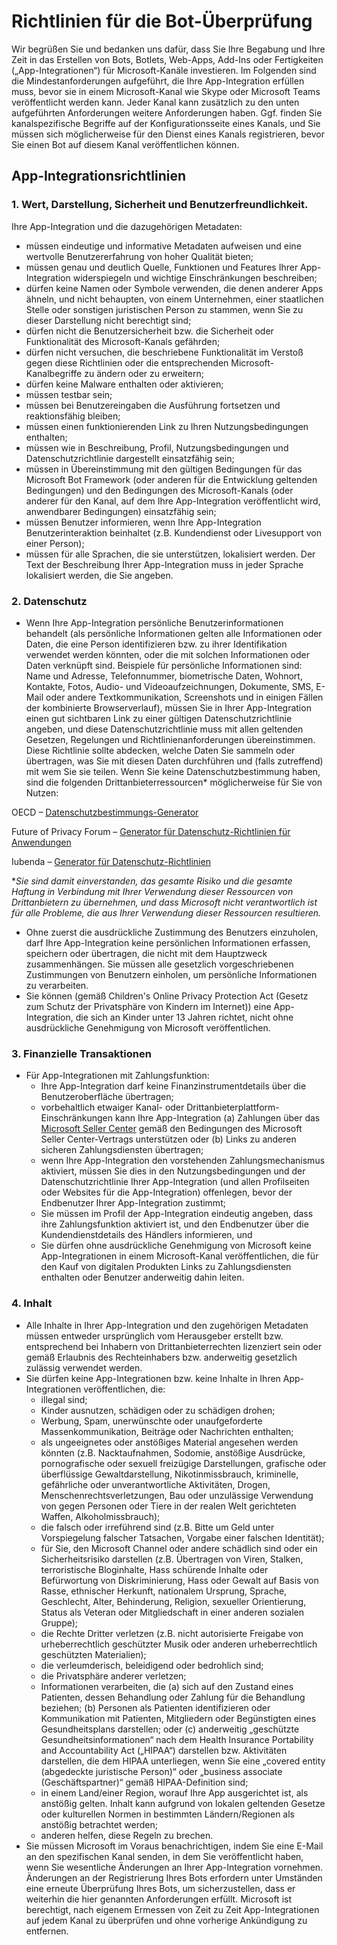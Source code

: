 # <a name="bot-review-guidelines"></a>Richtlinien für die Bot-Überprüfung

Wir begrüßen Sie und bedanken uns dafür, dass Sie Ihre Begabung und Ihre Zeit in das Erstellen von Bots, Botlets, Web-Apps, Add-Ins oder Fertigkeiten („App-Integrationen“) für Microsoft-Kanäle investieren. Im Folgenden sind die Mindestanforderungen aufgeführt, die Ihre App-Integration erfüllen muss, bevor sie in einem Microsoft-Kanal wie Skype oder Microsoft Teams veröffentlicht werden kann. Jeder Kanal kann zusätzlich zu den unten aufgeführten Anforderungen weitere Anforderungen haben. Ggf. finden Sie kanalspezifische Begriffe auf der Konfigurationsseite eines Kanals, und Sie müssen sich möglicherweise für den Dienst eines Kanals registrieren, bevor Sie einen Bot auf diesem Kanal veröffentlichen können.

## <a name="app-integration-policies"></a>App-Integrationsrichtlinien
###  <a name="1-value-representation-security-and-usability"></a>1. Wert, Darstellung, Sicherheit und Benutzerfreundlichkeit.

Ihre App-Integration und die dazugehörigen Metadaten:

- müssen eindeutige und informative Metadaten aufweisen und eine wertvolle Benutzererfahrung von hoher Qualität bieten;
- müssen genau und deutlich Quelle, Funktionen und Features Ihrer App-Integration widerspiegeln und wichtige Einschränkungen beschreiben;
- dürfen keine Namen oder Symbole verwenden, die denen anderer Apps ähneln, und nicht behaupten, von einem Unternehmen, einer staatlichen Stelle oder sonstigen juristischen Person zu stammen, wenn Sie zu dieser Darstellung nicht berechtigt sind;
- dürfen nicht die Benutzersicherheit bzw. die Sicherheit oder Funktionalität des Microsoft-Kanals gefährden;
- dürfen nicht versuchen, die beschriebene Funktionalität im Verstoß gegen diese Richtlinien oder die entsprechenden Microsoft-Kanalbegriffe zu ändern oder zu erweitern;
- dürfen keine Malware enthalten oder aktivieren;
- müssen testbar sein;
- müssen bei Benutzereingaben die Ausführung fortsetzen und reaktionsfähig bleiben; 
- müssen einen funktionierenden Link zu Ihren Nutzungsbedingungen enthalten;
- müssen wie in Beschreibung, Profil, Nutzungsbedingungen und Datenschutzrichtlinie dargestellt einsatzfähig sein;
- müssen in Übereinstimmung mit den gültigen Bedingungen für das Microsoft Bot Framework (oder anderen für die Entwicklung geltenden Bedingungen) und den Bedingungen des Microsoft-Kanals (oder anderer für den Kanal, auf dem Ihre App-Integration veröffentlicht wird, anwendbarer Bedingungen) einsatzfähig sein;
- müssen Benutzer informieren, wenn Ihre App-Integration Benutzerinteraktion beinhaltet (z.B. Kundendienst oder Livesupport von einer Person);
- müssen für alle Sprachen, die sie unterstützen, lokalisiert werden. Der Text der Beschreibung Ihrer App-Integration muss in jeder Sprache lokalisiert werden, die Sie angeben.

### <a name="2--privacy"></a>2.  Datenschutz

- Wenn Ihre App-Integration persönliche Benutzerinformationen behandelt (als persönliche Informationen gelten alle Informationen oder Daten, die eine Person identifizieren bzw. zu ihrer Identifikation verwendet werden könnten, oder die mit solchen Informationen oder Daten verknüpft sind. Beispiele für persönliche Informationen sind: Name und Adresse, Telefonnummer, biometrische Daten, Wohnort, Kontakte, Fotos, Audio- und Videoaufzeichnungen, Dokumente, SMS, E-Mail oder andere Textkommunikation, Screenshots und in einigen Fällen der kombinierte Browserverlauf), müssen Sie in Ihrer App-Integration einen gut sichtbaren Link zu einer gültigen Datenschutzrichtlinie angeben, und diese Datenschutzrichtlinie muss mit allen geltenden Gesetzen, Regelungen und Richtlinienanforderungen übereinstimmen. Diese Richtlinie sollte abdecken, welche Daten Sie sammeln oder übertragen, was Sie mit diesen Daten durchführen und (falls zutreffend) mit wem Sie sie teilen. Wenn Sie keine Datenschutzbestimmung haben, sind die folgenden Drittanbieterressourcen* möglicherweise für Sie von Nutzen:

OECD – [Datenschutzbestimmungs-Generator](http://www.oecd.org/internet/ieconomy/oecdprivacystatementgenerator.htm)

Future of Privacy Forum – [Generator für Datenschutz-Richtlinien für Anwendungen](http://www.applicationprivacy.org/do-tools/privacy-policy-generator/)

Iubenda – [Generator für Datenschutz-Richtlinien ](http://www.iubenda.com/en)

*_Sie sind damit einverstanden, das gesamte Risiko und die gesamte Haftung in Verbindung mit Ihrer Verwendung dieser Ressourcen von Drittanbietern zu übernehmen, und dass Microsoft nicht verantwortlich ist für alle Probleme, die aus Ihrer Verwendung dieser Ressourcen resultieren._
- Ohne zuerst die ausdrückliche Zustimmung des Benutzers einzuholen, darf Ihre App-Integration keine persönlichen Informationen erfassen, speichern oder übertragen, die nicht mit dem Hauptzweck zusammenhängen. Sie müssen alle gesetzlich vorgeschriebenen Zustimmungen von Benutzern einholen, um persönliche Informationen zu verarbeiten. 
- Sie können (gemäß Children's Online Privacy Protection Act (Gesetz zum Schutz der Privatsphäre von Kindern im Internet)) eine App-Integration, die sich an Kinder unter 13 Jahren richtet, nicht ohne ausdrückliche Genehmigung von Microsoft veröffentlichen.

### <a name="3--financial-transactions"></a>3.  Finanzielle Transaktionen
- Für App-Integrationen mit Zahlungsfunktion: 
  - Ihre App-Integration darf keine Finanzinstrumentdetails über die Benutzeroberfläche übertragen;
  - vorbehaltlich etwaiger Kanal- oder Drittanbieterplattform-Einschränkungen kann Ihre App-Integration (a) Zahlungen über das [Microsoft Seller Center](https://seller.microsoft.com/) gemäß den Bedingungen des Microsoft Seller Center-Vertrags unterstützen oder (b) Links zu anderen sicheren Zahlungsdiensten übertragen;
  - wenn Ihre App-Integration den vorstehenden Zahlungsmechanismus aktiviert, müssen Sie dies in den Nutzungsbedingungen und der Datenschutzrichtlinie Ihrer App-Integration (und allen Profilseiten oder Websites für die App-Integration) offenlegen, bevor der Endbenutzer Ihrer App-Integration zustimmt;
  - Sie müssen im Profil der App-Integration eindeutig angeben, dass ihre Zahlungsfunktion aktiviert ist, und den Endbenutzer über die Kundendienstdetails des Händlers informieren, und
  - Sie dürfen ohne ausdrückliche Genehmigung von Microsoft keine App-Integrationen in einem Microsoft-Kanal veröffentlichen, die für den Kauf von digitalen Produkten Links zu Zahlungsdiensten enthalten oder Benutzer anderweitig dahin leiten.

### <a name="4--content"></a>4.  Inhalt 
- Alle Inhalte in Ihrer App-Integration und den zugehörigen Metadaten müssen entweder ursprünglich vom Herausgeber erstellt bzw. entsprechend bei Inhabern von Drittanbieterrechten lizenziert sein oder gemäß Erlaubnis des Rechteinhabers bzw. anderweitig gesetzlich zulässig verwendet werden.
- Sie dürfen keine App-Integrationen bzw. keine Inhalte in Ihren App-Integrationen veröffentlichen, die: 
  - illegal sind;
  - Kinder ausnutzen, schädigen oder zu schädigen drohen;
  - Werbung, Spam, unerwünschte oder unaufgeforderte Massenkommunikation, Beiträge oder Nachrichten enthalten;
  - als ungeeignetes oder anstößiges Material angesehen werden könnten (z.B. Nacktaufnahmen, Sodomie, anstößige Ausdrücke, pornografische oder sexuell freizügige Darstellungen, grafische oder überflüssige Gewaltdarstellung, Nikotinmissbrauch, kriminelle, gefährliche oder unverantwortliche Aktivitäten, Drogen, Menschenrechtsverletzungen, Bau oder unzulässige Verwendung von gegen Personen oder Tiere in der realen Welt gerichteten Waffen, Alkoholmissbrauch);
  - die falsch oder irreführend sind (z.B. Bitte um Geld unter Vorspiegelung falscher Tatsachen, Vorgabe einer falschen Identität);
  - für Sie, den Microsoft Channel oder andere schädlich sind oder ein Sicherheitsrisiko darstellen (z.B. Übertragen von Viren, Stalken, terroristische Bloginhalte, Hass schürende Inhalte oder Befürwortung von Diskriminierung, Hass oder Gewalt auf Basis von Rasse, ethnischer Herkunft, nationalem Ursprung, Sprache, Geschlecht, Alter, Behinderung, Religion, sexueller Orientierung, Status als Veteran oder Mitgliedschaft in einer anderen sozialen Gruppe);
  - die Rechte Dritter verletzen (z.B. nicht autorisierte Freigabe von urheberrechtlich geschützter Musik oder anderen urheberrechtlich geschützten Materialien);
  - die verleumderisch, beleidigend oder bedrohlich sind;
  - die Privatsphäre anderer verletzen; 
  - Informationen verarbeiten, die (a) sich auf den Zustand eines Patienten, dessen Behandlung oder Zahlung für die Behandlung beziehen; (b) Personen als Patienten identifizieren oder Kommunikation mit Patienten, Mitgliedern oder Begünstigten eines Gesundheitsplans darstellen; oder (c) anderweitig „geschützte Gesundheitsinformationen“ nach dem Health Insurance Portability and Accountability Act („HIPAA“) darstellen bzw. Aktivitäten darstellen, die dem HIPAA unterliegen, wenn Sie eine „covered entity (abgedeckte juristische Person)“ oder „business associate (Geschäftspartner)“ gemäß HIPAA-Definition sind;
  - in einem Land/einer Region, worauf Ihre App ausgerichtet ist, als anstößig gelten. Inhalt kann aufgrund von lokalen geltenden Gesetze oder kulturellen Normen in bestimmten Ländern/Regionen als anstößig betrachtet werden;
  - anderen helfen, diese Regeln zu brechen. 
- Sie müssen Microsoft im Voraus benachrichtigen, indem Sie eine E-Mail an den spezifischen Kanal senden, in dem Sie veröffentlicht haben, wenn Sie wesentliche Änderungen an Ihrer App-Integration vornehmen.  Änderungen an der Registrierung Ihres Bots erfordern unter Umständen eine erneute Überprüfung Ihres Bots, um sicherzustellen, dass er weiterhin die hier genannten Anforderungen erfüllt.  Microsoft ist berechtigt, nach eigenem Ermessen von Zeit zu Zeit App-Integrationen auf jedem Kanal zu überprüfen und ohne vorherige Ankündigung zu entfernen.
